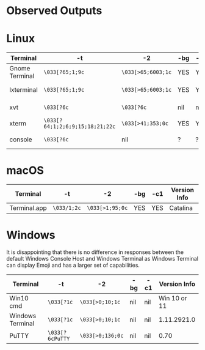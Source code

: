 # Observed Outputs

# Linux

| Terminal | -t | -2 | -bg | -c1 | Version Info |
|----------|----|----|-----|-----|--------------|
| Gnome Terminal | `\033[?65;1;9c` | `\033[>65;6003;1c` | YES | YES | VTE version 0.60.3 |
| lxterminal     | `\033[?65;1;9c` | `\033[>65;6003;1c` | YES | YES | VTE version 0.60.3 |
| xvt     | `\033[?6c` | `\033[?6c` | nil | nil | 2.1-20.3ubuntu2 |
| xterm   | `\033[?64;1;2;6;9;15;18;21;22c` | `\033[>41;353;0c` | YES | YES | XTerm(353) |
| console | `\033[?6c` | nil | ? | ? | Ubuntu 20.02  |

# macOS

| Terminal | -t | -2 | -bg | -c1 | Version Info |
|----------|----|----|-----|-----|--------------|
| Terminal.app | `\033/1;2c` | `\033[>1;95;0c` | YES | YES | Catalina |

# Windows

It is disappointing that there is no difference in responses between
the default Windows Console Host and Windows Terminal as
Windows Terminal can display Emoji and has a larger set
of capabilities.

| Terminal | -t | -2 | -bg | -c1 | Version Info |
|----------|----|----|-----|-----|--------------|
| Win10 cmd        | `\033[?1c` | `\033[>0;10;1c` | nil | nil | Win 10 or 11 |
| Windows Terminal | `\033[?1c` | `\033[>0;10;1c` | nil | nil | 1.11.2921.0 |
| PuTTY      | `\033[?6cPuTTY` | `\033[>0;136;0c` | nil | nil | 0.70 |
